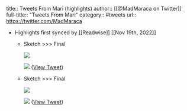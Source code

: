 title:: Tweets From Mari (highlights)
author:: [[@MadMaraca on Twitter]]
full-title:: "Tweets From Mari"
category:: #tweets
url:: https://twitter.com/MadMaraca

- Highlights first synced by [[Readwise]] [[Nov 19th, 2022]]
	- Sketch >>> Final 
	  
	  ![](https://pbs.twimg.com/media/E5jNPMeWEAAXssr.jpg) 
	  
	  ![](https://pbs.twimg.com/media/E5jNWJVXEAUGAhT.jpg) ([View Tweet](https://twitter.com/MadMaraca/status/1412105045743652868))
	- Sketch  >>>  Final 
	  
	  ![](https://pbs.twimg.com/media/FQjdQZIX0AQR5sj.jpg) 
	  
	  ![](https://pbs.twimg.com/media/FQjdQYiXIAIF07r.jpg) ([View Tweet](https://twitter.com/MadMaraca/status/1515704614234071045))